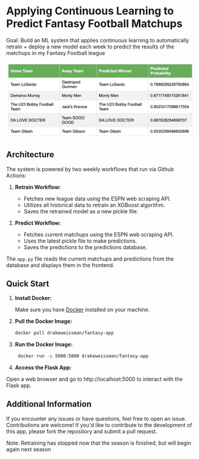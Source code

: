 # Applying Continuous Learning to Predict Fantasy Football Matchups

Goal: Build an ML system that applies continuous learning to automatically retrain + deploy a new model each week to predict the results of the matchups in my Fantasy Football league

![App Example](Matchups%20Example.png)

## Architecture

The system is powered by two weekly workflows that run via Github Actions:

1. **Retrain Workflow:**
   - Fetches new league data using the ESPN web scraping API.
   - Utilizes all historical data to retrain an XGBoost algorithm.
   - Saves the retrained model as a new pickle file.

2. **Predict Workflow:**
   - Fetches current matchups using the ESPN web scraping API.
   - Uses the latest pickle file to make predictions.
   - Saves the predictions to the predictions database.

The `app.py` file reads the current matchups and predictions from the database and displays them in the frontend.

## Quick Start

1. **Install Docker:**

   Make sure you have [Docker](https://www.docker.com/products/docker) installed on your machine.

2. **Pull the Docker Image:**

   ```bash
   docker pull drakeweissman/fantasy-app

3. **Run the Docker Image:**

   ```bash
    docker run -p 5000:5000 drakeweissman/fantasy-app
   
4. **Access the Flask App:**

  Open a web browser and go to http://localhost:5000 to interact with the Flask app.


## Additional Information
If you encounter any issues or have questions, feel free to open an issue.
Contributions are welcome! If you'd like to contribute to the development of this app, please fork the repository and submit a pull request.

Note: Retraining has stopped now that the season is finished, but will begin again next season
